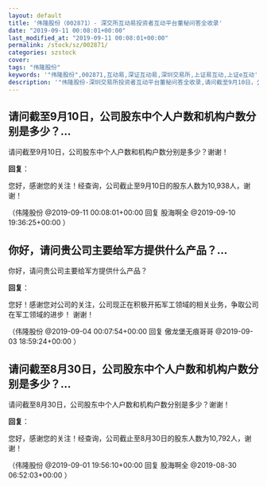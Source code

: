 ```yaml
---
layout: default
title: '伟隆股份（002871）- 深交所互动易投资者互动平台董秘问答全收录'
date: "2019-09-11 00:08:01+00:00"
last_modified_at: "2019-09-11 00:08:01+00:00"
permalink: /stock/sz/002871/
categories: szstock
cover: 
tags: "伟隆股份"
keywords: '"伟隆股份",002871,互动易,深证互动易,深圳交易所,上证易互动,上证e互动'
description: '"伟隆股份-深圳交易所投资者互动平台董秘问答全收录,请问截至9月10日，公司股东中个人户数和机构户数分别是多少？谢谢！"'
---
```


## 请问截至9月10日，公司股东中个人户数和机构户数分别是多少？...

请问截至9月10日，公司股东中个人户数和机构户数分别是多少？谢谢！

**回复**：

您好，感谢您的关注！经查询，公司截止至9月10日的股东人数为10,938人，谢谢！ 

（伟隆股份  @2019-09-11 00:08:01+00:00 回复 股海啊全  @2019-09-10 19:36:25+00:00 ）

## 你好，请问贵公司主要给军方提供什么产品？...

你好，请问贵公司主要给军方提供什么产品？

**回复**：

您好！感谢您对公司的关注，公司现正在积极开拓军工领域的相关业务，争取公司在军工领域的进步！ 谢谢！ 

（伟隆股份  @2019-09-04 00:07:54+00:00 回复 傲龙堡无痕哥哥  @2019-09-03 18:59:24+00:00 ）

## 请问截至8月30日，公司股东中个人户数和机构户数分别是多少？...

请问截至8月30日，公司股东中个人户数和机构户数分别是多少？谢谢！

**回复**：

您好，感谢您的关注！经查询，公司截止至8月30日的股东人数为10,792人，谢谢！ 

（伟隆股份  @2019-09-01 19:56:10+00:00 回复 股海啊全  @2019-08-30 06:52:03+00:00 ）

